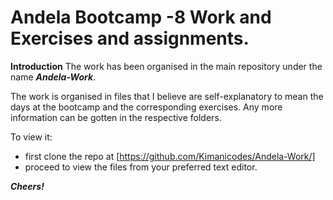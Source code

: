 # Andela Bootcamp -8 Work and Exercises and assignments.
**Introduction**
The work has been organised in the main repository under the name ***Andela-Work***.

The work is organised in files that I believe are self-explanatory to mean the days at the bootcamp and the corresponding exercises.
Any more information can be gotten in the respective folders.

To view it:
* first clone the repo at [https://github.com/Kimanicodes/Andela-Work/]  
* proceed to view the files from your preferred
text editor.

***Cheers!***

